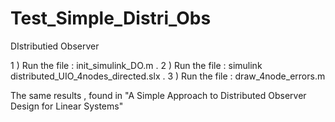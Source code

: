 # Test_Simple_Distri_Obs
 DIstributied Observer


1 ) Run the file :  init_simulink_DO.m . 
2 ) Run the file : simulink distributed_UIO_4nodes_directed.slx . 
3 ) Run the file : draw_4node_errors.m

The same results , found in "A Simple Approach to Distributed Observer Design for Linear Systems"